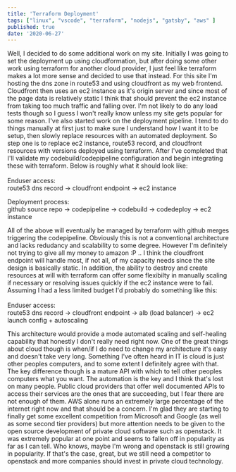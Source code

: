 ```yaml
---
title: 'Terraform Deployment'
tags: ["linux", "vscode", "terraform", "nodejs", "gatsby", "aws" ]
published: true
date: '2020-06-27'
---
```


Well, I decided to do some additional work on my site. Initially I was going to set the deployment up using cloudformation, but after doing some other work using terraform for another cloud provider, I just feel like terraform makes a lot more sense and decided to use that instead. For this site I'm hosting the dns zone in route53 and using cloudfront as my web frontend. Cloudfront then uses an ec2 instance as it's origin server and since most of the page data is relatively static I think that should prevent the ec2 instance from taking too much traffic and falling over. I'm not likely to do any load tests though so I guess I won't really know unless my site gets popular for some reason. I've also started work on the deployment pipeline. I tend to do things manually at first just to make sure I understand how I want it to be setup, then slowly replace resources with an automated deployment. So step one is to replace ec2 instance, route53 record, and cloudfront resources with versions deployed using terraform. After I've completed that I'll validate my codebuild/codepipeline configuration and begin integrating these with terraform. Below is roughly what it should look like:<br><br>
Enduser access:<br>
route53 dns record -> cloudfront endpoint -> ec2 instance 

Deployment process:<br>
github source repo -> codepipeline -> codebuild -> codedeploy -> ec2 instance

All of the above will eventually be managed by terraform with github merges triggering the codepipeline. Obviously this is not a conventional architecture and lacks redudancy and scalability to some degree. However I'm definitely not trying to give all my money to amazon :P .. I think the cloudfront endpoint will handle most, if not all, of my capacity needs since the site design is basically static. In addition, the ability to destroy and create resources at will with terraform can offer some flexibilty in manually scaling if necessary or resolving issues quickly if the ec2 instance were to fail. Assuming I had a less limited budget I'd probably do something like this:<br><br>
Enduser access:<br>
route53 dns record -> cloudfront endpoint -> alb (load balancer) -> ec2 launch config + autoscaling

This architecture would provide a mode automated scaling and self-healing capability that honestly I don't really need right now. One of the great things about cloud though is when/if I do need to change my architecture it's easy and doesn't take very long. Something I've often heard in IT is cloud is just other peoples computers, and to some extent I definitely agree with that. The key difference though is a mature API with which to tell other peoples computers what you want. The automation is the key and I think that's lost on many people. Public cloud providers that offer well documented APIs to access their services are the ones that are succeeding, but I fear there are not enough of them. AWS alone runs an extremely large percentage of the internet right now and that should be a concern. I'm glad they are starting to finally get some excellent competition from Microsoft and Google (as well as some second tier providers) but more attention needs to be given to the open source development of private cloud software such as openstack. It was extremely popular at one point and seems to fallen off in popularity as far as I can tell. Who knows, maybe I'm wrong and openstack is still growing in popularity. If that's the case, great, but we still need a competitor to openstack and more companies should invest in private cloud technology.
<br>